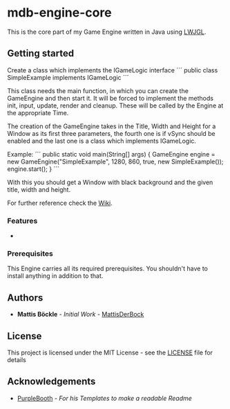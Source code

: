 # mdb-engine-core

This is the core part of my Game Engine written in Java using [LWJGL](https://www.lwjgl.org/).

## Getting started

Create a class which implements the IGameLogic interface
´´´
public class SimpleExample implements IGameLogic
´´´

This class needs the main function, in which you can create the GameEngine and then start it.
It will be forced to implement the methods init, input, update, render and cleanup. These will be called by the Engine at the appropriate Time.

The creation of the GameEngine takes in the Title, Width and Height for a Window as its first three parameters, the fourth one is if vSync should be enabled and the last one is a class which implements IGameLogic.

Example:
´´´
public static void main(String[] args) {
		GameEngine engine = new GameEngine("SimpleExample", 1280, 860, true, new SimpleExample());
		engine.start();
}
´´´

With this you should get a Window with black background and the given title, width and height.

For further reference check the [Wiki](https://github.com/MattisDerBock/mdb-engine-core/wiki).



### Features

* 

### Prerequisites

This Engine carries all its required prerequisites. You shouldn't have to install anything in addition to that.

## Authors
* **Mattis Böckle** - *Initial Work* - [MattisDerBock](https://github.com/MattisDerBock)

## License

This project is licensed under the MIT License - see the [LICENSE](LICENSE) file for details

## Acknowledgements

* [PurpleBooth](https://github.com/PurpleBooth) - *For his Templates to make a readable Readme*
